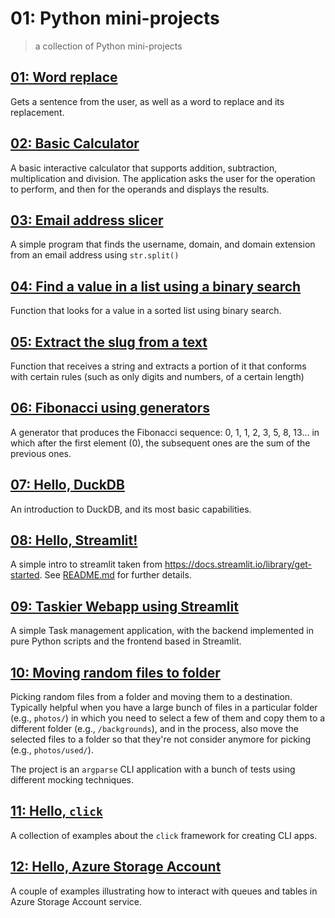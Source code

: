 # 01: Python mini-projects
> a collection of Python mini-projects


## [01: Word replace](01_word-replace/README.md)

Gets a sentence from the user, as well as a word to replace and its replacement.

## [02: Basic Calculator](02_basic-calc/README.md)

A basic interactive calculator that supports addition, subtraction, multiplication and division. The application asks the user for the operation to perform, and then for the operands and displays the results.

## [03: Email address slicer](03_email_address_slicer/README.md)

A simple program that finds the username, domain, and domain extension from an email address using `str.split()`

## [04: Find a value in a list using a binary search]()

Function that looks for a value in a sorted list using binary search.

## [05: Extract the slug from a text](05_slugify/)

Function that receives a string and extracts a portion of it that conforms with certain rules (such as only digits and numbers, of a certain length)

## [06: Fibonacci using generators](06_fib_gen/)

A generator that produces the Fibonacci sequence: 0, 1, 1, 2, 3, 5, 8, 13... in which after the first element (0), the subsequent ones are the sum of the previous ones.

## [07: Hello, DuckDB](07_duckdb/)

An introduction to DuckDB, and its most basic capabilities.

## [08: Hello, Streamlit!](08_hello-streamlit/)

A simple intro to streamlit taken from https://docs.streamlit.io/library/get-started. See [README.md](08_hello-streamlit/README.md) for further details.

## [09: Taskier Webapp using Streamlit](09_streamlit-webapp-taskier/)

A simple Task management application, with the backend implemented in pure Python scripts and the frontend based in Streamlit.

## [10: Moving random files to folder](10_rand_files_move)

Picking random files from a folder and moving them to a destination.  Typically helpful when you have a large bunch of files in a particular folder (e.g., `photos/`) in which you need to select a few of them and copy them to a different folder (e.g., `/backgrounds`), and in the process, also move the selected files to a folder so that they're not consider anymore for picking (e.g., `photos/used/`).

The project is an `argparse` CLI application with a bunch of tests using different mocking techniques.

## [11: Hello, `click`](11_hello_click)

A collection of examples about the `click` framework for creating CLI apps.

## [12: Hello, Azure Storage Account](12_hello-azure-storage-acct/)

A couple of examples illustrating how to interact with queues and tables in Azure Storage Account service.



